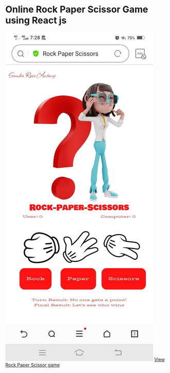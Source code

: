 # Online Rock Paper Scissor Game using React js
<img src='https://github.com/Sandra-Rosa/rock-paper-scissor_using_react/blob/main/WhatsApp%20Image%202022-08-16%20at%207.29.23%20PM.jpeg?raw=true'>
<a href="https://62fb9c97bc6e9e2df3c8dd25--monumental-lamington-547460.netlify.app/" target="_blank">View Rock Paper Scissor game</a>


